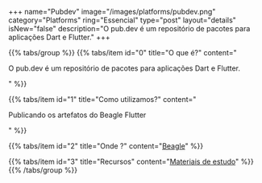 +++
name="Pubdev"
image="/images/platforms/pubdev.png"
category="Platforms"
ring="Essencial"
type="post"
layout="details"
isNew="false"
description="O pub.dev é um repositório de pacotes para aplicações Dart e Flutter."
+++

{{% tabs/group %}}
  {{% tabs/item id="0" title="O que é?" content="<p>O pub.dev é um repositório de pacotes para aplicações Dart e Flutter.</p>" %}}

  {{% tabs/item id="1" title="Como utilizamos?" content="<p>Publicando os artefatos do Beagle Flutter</p>" %}}

  {{% tabs/item id="2" title="Onde ?" content="<a href='https://usebeagle.io/' target="_blank">Beagle</a>" %}}

  {{% tabs/item id="3" title="Recursos" content="<a href='https://pub.dev/' target="_blank">Materiais de estudo</a>" %}}
{{% /tabs/group %}}
